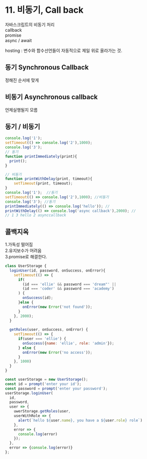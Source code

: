 # 11. 비동기, Call back

자바스크립트의 비동기 처리  
callback  
promise   
async / await

hosting : 변수와 함수선언들이 자동적으로 제일 위로 올라가는 것.



## 동기 Synchronous Callback

정해진 순서에 맞게 

## 비동기 Asynchronous callback

언제실행될지 모름

## 동기 / 비동기

```javascript
console.log('1');
setTimeout(() => console.log('2'),1000);
console.log('3');
// 동기
function printImmediately(print){
  print();
}

// 비동기
function printWithDelay(print, timeout){
    setTimeout(print, timeout);
}
console.log('1');  //동기
setTimeout(() => console.log('2'),1000); //비동기
console.log('3'); //동기
printImmediately(() => console.log('hello')); //
printWithDelay(() => console.log('async callback'),2000); //
// 1 3 hello 2 asynccallback
```



## 콜백지옥

1.가독성 떨어짐  
2.유지보수가 어려움   
3.promise로 해결한다.



```javascript
class UserStorage {
  loginUser(id, password, onSuccess, onError){
    setTimeout(() => {
      if(
        (id === 'ellie' && password === 'dream"' ||
        (id === 'coder' && password === 'academy')
      ) {
        onSuccess(id);
      }else {
        onError(new Error('not found'));
      }
    }, 2000);
  }
  
  getRoles(user, onSuccess, onError) {
    setTimeout(() => {
      if(user === 'ellie') {
        onSuccess({name: 'ellie', role: 'admin'});
      } else {
        onError(new Error('no access'));
      }
    }, 1000)
  }
}

const userStorage = new UserStorage();
const id = prompt('enter your id');
const password = prompt('enter your password');
userStorage.loginUser(
  id,
  password,
  user => {
    uwerStorage.getRoles(user,
    userWithRole => {
      alert(`hello ${user.name}, you have a ${user.role} role`)
    },
    error => {
      console.log(error)
    });
  },
  error => {console.log(error)}
};
```



